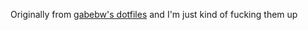 Originally from [gabebw's dotfiles](https://github.com/gabebw/dotfiles) and I'm
just kind of fucking them up
